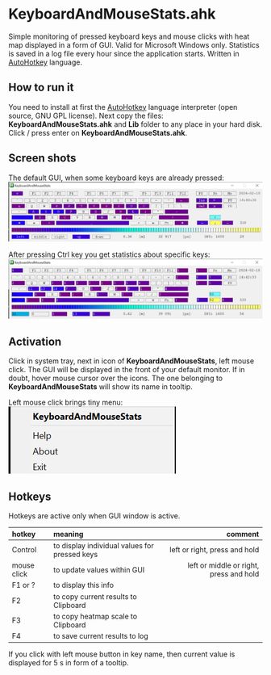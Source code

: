 # KeyboardAndMouseStats.ahk

Simple monitoring of pressed keyboard keys and mouse clicks with heat map displayed in a form of GUI.
Valid for Microsoft Windows only.
Statistics is saved in a log file every hour since the application starts.
Written in [AutoHotkey][] language.

## How to run it

You need to install at first the [AutoHotkey][] language interpreter (open source, GNU GPL license). Next copy the files: **KeyboardAndMouseStats.ahk** and **Lib** folder to any place in your hard disk. Click / press enter on **KeyboardAndMouseStats.ahk**.

## Screen shots

The default GUI, when some keyboard keys are already pressed:
![GUI 1](/pictures/GUI01.png) 

After pressing Ctrl key you get statistics about specific keys:
![GUI 1](/pictures/GUI02.png)

## Activation

Click in system tray, next in icon of **KeyboardAndMouseStats**, left mouse click. The GUI will be displayed in the front of your default monitor. If in doubt, hover mouse cursor over the icons. The one belonging to **KeyboardAndMouseStats** will show its name in tooltip.

Left mouse click brings tiny menu:
![GUI 1](/pictures/Tray01.png)

## Hotkeys

Hotkeys are active only when GUI window is active.

| hotkey | meaning | comment |
| :---         |     :---      |          ---: |
| Control      | to display individual values for pressed keys     | left or right, press and hold    |
| mouse click  | to update values within GUI | left or middle or right, press and hold |
| F1 or ?      | to display this info       |         |
| F2           | to copy current results to Clipboard | | 	
| F3			| to copy heatmap scale to Clipboard | |
| F4			| to save current results to log | |
	
If you click with left mouse button in key name, then current value is displayed for 5 s in form of a tooltip.

[AutoHotkey]: https://www.autohotkey.com/